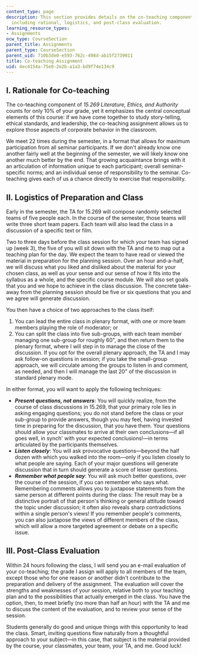 ```yaml
---
content_type: page
description: This section provides details on the co-teaching component of the course,
  including rational, logistics, and post-class evaluation.
learning_resource_types:
- Assignments
ocw_type: CourseSection
parent_title: Assignments
parent_type: CourseSection
parent_uid: 710b3de0-e593-762c-498d-ab15f2739011
title: Co-teaching Assignment
uid: 4ec4154a-75e0-2e2b-a1a3-bd9f74e134c9
---
```


I. Rationale for Co-teaching
----------------------------

The co-teaching component of _15.269 Literature, Ethics, and Authority_ counts for only 10% of your grade, yet it emphasizes the central conceptual elements of this course: if we have come together to study story-telling, ethical standards, and leadership, the co-teaching assignment allows us to explore those aspects of corporate behavior in the classroom.

We meet 22 times during the semester, in a format that allows for maximum participation from all seminar participants. If we don't already know one another fairly well at the beginning of the semester, we will likely know one another much better by the end. That growing acquaintance brings with it an articulation of information unique to each participant; overall seminar-specific norms; and an individual sense of responsibility to the seminar. Co-teaching gives each of us a chance directly to exercise that responsibility.

II. Logistics of Preparation and Class
--------------------------------------

Early in the semester, the TA for 15.269 will compose randomly selected teams of five people each. In the course of the semester, those teams will write three short team papers. Each team will also lead the class in a discussion of a specific text or film.

Two to three days before the class session for which your team has signed up (week 3), the five of you will sit down with the TA and me to map out a teaching plan for the day. We expect the team to have read or viewed the material in preparation for the planning session. Over an hour and-a-half, we will discuss what you liked and disliked about the material for your chosen class, as well as your sense and our sense of how it fits into the syllabus as a whole, and the specific course module. We will also set goals that you and we hope to achieve in the class discussion. The concrete take-away from the planning session should be five or six questions that you and we agree will generate discussion.

You then have a choice of two approaches to the class itself:

1.  You can lead the entire class in plenary format, with one or more team members playing the role of moderator; or
2.  You can split the class into five sub-groups, with each team member managing one sub-group for roughly 60", and then return them to the plenary format, where I will step in to manage the close of the discussion. If you opt for the overall plenary approach, the TA and I may ask follow-on questions in session; if you take the small-group approach, we will circulate among the groups to listen in and comment, as needed, and then I will manage the last 20" of the discussion in standard plenary mode.

In either format, you will want to apply the following techniques:

*   **_Present questions, not answers_**: You will quickly realize, from the course of class discussions in 15.269, that your primary role lies in asking engaging questions; you do not stand before the class or your sub-group to provide answers, though you may feel, having invested time in preparing for the discussion, that you have them. Your questions should allow your classmates to arrive at their own conclusions—if all goes well, in synch' with your expected conclusions!—in terms articulated by the participants themselves.
*   **_Listen closely_**: You will ask provocative questions—beyond the half dozen with which you walked into the room—only if you listen closely to what people are saying. Each of your major questions will generate discussion that in turn should generate a score of lesser questions.
*   _**Remember what people say**_: You will ask much better questions, over the course of the session, if you can remember who says what. Remembering comments allows you to juxtapose statements from the same person at different points during the class: The result may be a distinctive portrait of that person's thinking or general attitude toward the topic under discussion; it often also reveals sharp contradictions within a single person's views! If you remember people's comments, you can also juxtapose the views of different members of the class, which will allow a more targeted agreement or debate on a specific issue.

III. Post-Class Evaluation
--------------------------

Within 24 hours following the class, I will send you an e-mail evaluation of your co-teaching; the grade I assign will apply to all members of the team, except those who for one reason or another didn't contribute to the preparation and delivery of the assignment. The evaluation will cover the strengths and weaknesses of your session, relative both to your teaching plan and to the possibilities that actually emerged in the class. You have the option, then, to meet briefly (no more than half an hour) with the TA and me to discuss the content of the evaluation, and to review your sense of the session.

Students generally do good and unique things with this opportunity to lead the class. Smart, inviting questions flow naturally from a thoughtful approach to your subject—in this case, that subject is the material provided by the course, your classmates, your team, your TA, and me. Good luck!